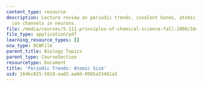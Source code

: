 ```yaml
---
content_type: resource
description: Lecture review on periodic trends, covalent bonds, atomic size, and sodium
  ion channels in neurons.
file: /media/courses/5-111-principles-of-chemical-science-fall-2008/164bc8255018aad2aa6d8965a53461a3_bioex_lect10.pdf
file_type: application/pdf
learning_resource_types: []
ocw_type: OCWFile
parent_title: Biology Topics
parent_type: CourseSection
resourcetype: Document
title: 'Periodic Trends: Atomic Size'
uid: 164bc825-5018-aad2-aa6d-8965a53461a3
---
```

